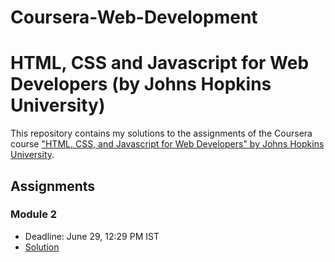# Coursera-Web-Development

# HTML, CSS and Javascript for Web Developers (by Johns Hopkins University)

This repository contains my solutions to the assignments of the Coursera course
["HTML, CSS, and Javascript for Web Developers" by Johns Hopkins University](https://www.coursera.org/learn/html-css-javascript-for-web-developers).

## Assignments

### Module 2
* Deadline: June 29, 12:29 PM IST
* [Solution](https://whis20.github.io/Coursera-Web-Development/Module-2/)
